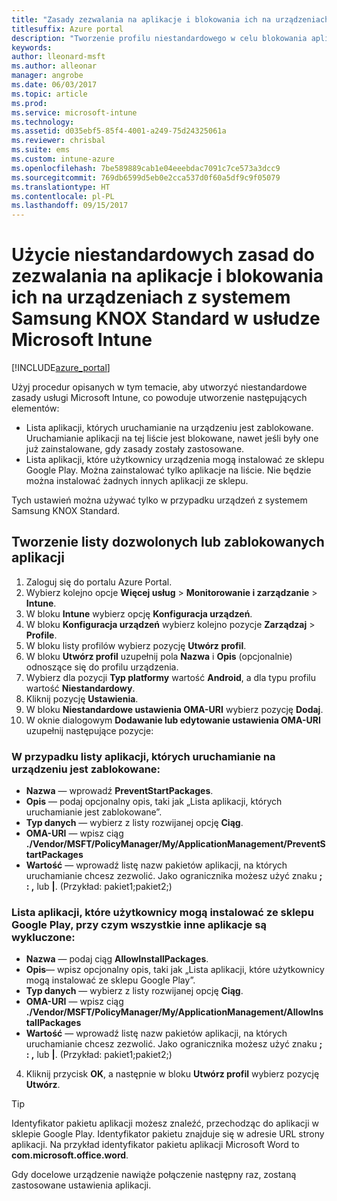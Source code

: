 ```yaml
---
title: "Zasady zezwalania na aplikacje i blokowania ich na urządzeniach z systemem Samsung KNOX w usłudze Intune"
titlesuffix: Azure portal
description: "Tworzenie profilu niestandardowego w celu blokowania aplikacji na urządzeniach z systemem Samsung KNOX Standard lub zezwalania na nie."
keywords: 
author: lleonard-msft
ms.author: alleonar
manager: angrobe
ms.date: 06/03/2017
ms.topic: article
ms.prod: 
ms.service: microsoft-intune
ms.technology: 
ms.assetid: d035ebf5-85f4-4001-a249-75d24325061a
ms.reviewer: chrisbal
ms.suite: ems
ms.custom: intune-azure
ms.openlocfilehash: 7be589889cab1e04eeebdac7091c7ce573a3dcc9
ms.sourcegitcommit: 769db6599d5eb0e2cca537d0f60a5df9c9f05079
ms.translationtype: HT
ms.contentlocale: pl-PL
ms.lasthandoff: 09/15/2017
---
```

# <a name="use-custom-policies-to-allow-and-block-apps-for-samsung-knox-standard-devices-in-microsoft-intune"></a>Użycie niestandardowych zasad do zezwalania na aplikacje i blokowania ich na urządzeniach z systemem Samsung KNOX Standard w usłudze Microsoft Intune

[!INCLUDE[azure_portal](./includes/azure_portal.md)]

Użyj procedur opisanych w tym temacie, aby utworzyć niestandardowe zasady usługi Microsoft Intune, co powoduje utworzenie następujących elementów:

- Lista aplikacji, których uruchamianie na urządzeniu jest zablokowane. Uruchamianie aplikacji na tej liście jest blokowane, nawet jeśli były one już zainstalowane, gdy zasady zostały zastosowane.
- Lista aplikacji, które użytkownicy urządzenia mogą instalować ze sklepu Google Play. Można zainstalować tylko aplikacje na liście. Nie będzie można instalować żadnych innych aplikacji ze sklepu.

Tych ustawień można używać tylko w przypadku urządzeń z systemem Samsung KNOX Standard.

## <a name="create-an-allowed-or-blocked-app-list"></a>Tworzenie listy dozwolonych lub zablokowanych aplikacji

1. Zaloguj się do portalu Azure Portal.
2. Wybierz kolejno opcje **Więcej usług** > **Monitorowanie i zarządzanie** > **Intune**.
3. W bloku **Intune** wybierz opcję **Konfiguracja urządzeń**.
2. W bloku **Konfiguracja urządzeń** wybierz kolejno pozycje **Zarządzaj** > **Profile**.
2. W bloku listy profilów wybierz pozycję **Utwórz profil**.
3. W bloku **Utwórz profil** uzupełnij pola **Nazwa** i **Opis** (opcjonalnie) odnoszące się do profilu urządzenia.
2. Wybierz dla pozycji **Typ platformy** wartość **Android**, a dla typu profilu wartość **Niestandardowy**.
3. Kliknij pozycję **Ustawienia**.
3. W bloku **Niestandardowe ustawienia OMA-URI** wybierz pozycję **Dodaj**.
4. W oknie dialogowym **Dodawanie lub edytowanie ustawienia OMA-URI** uzupełnij następujące pozycje:

### <a name="for-a-list-of-apps-that-are-blocked-from-running-on-the-device"></a>W przypadku listy aplikacji, których uruchamianie na urządzeniu jest zablokowane:

- **Nazwa** — wprowadź **PreventStartPackages**.
- **Opis** — podaj opcjonalny opis, taki jak „Lista aplikacji, których uruchamianie jest zablokowane”.
-   **Typ danych** — wybierz z listy rozwijanej opcję **Ciąg**.
-   **OMA-URI** — wpisz ciąg **./Vendor/MSFT/PolicyManager/My/ApplicationManagement/PreventStartPackages**
-   **Wartość** — wprowadź listę nazw pakietów aplikacji, na których uruchamianie chcesz zezwolić. Jako ogranicznika możesz użyć znaku **; : ,** lub **|**. (Przykład: pakiet1;pakiet2;)

### <a name="for-a-list-of-apps-that-users-are-allowed-to-install-from-the-google-play-store-while-excluding-all-other-apps"></a>Lista aplikacji, które użytkownicy mogą instalować ze sklepu Google Play, przy czym wszystkie inne aplikacje są wykluczone:
- **Nazwa** — podaj ciąg **AllowInstallPackages**.
- **Opis**— wpisz opcjonalny opis, taki jak „Lista aplikacji, które użytkownicy mogą instalować ze sklepu Google Play”.
- **Typ danych** — wybierz z listy rozwijanej opcję **Ciąg**.
- **OMA-URI** — wpisz ciąg **./Vendor/MSFT/PolicyManager/My/ApplicationManagement/AllowInstallPackages**
- **Wartość** — wprowadź listę nazw pakietów aplikacji, na których uruchamianie chcesz zezwolić. Jako ogranicznika możesz użyć znaku **; : ,** lub **|**. (Przykład: pakiet1;pakiet2;)

4. Kliknij przycisk **OK**, a następnie w bloku **Utwórz profil** wybierz pozycję **Utwórz**.

>[!TIP]
> Identyfikator pakietu aplikacji możesz znaleźć, przechodząc do aplikacji w sklepie Google Play. Identyfikator pakietu znajduje się w adresie URL strony aplikacji. Na przykład identyfikator pakietu aplikacji Microsoft Word to **com.microsoft.office.word**.

Gdy docelowe urządzenie nawiąże połączenie następny raz, zostaną zastosowane ustawienia aplikacji.


<!---## Assign the custom profile--->
